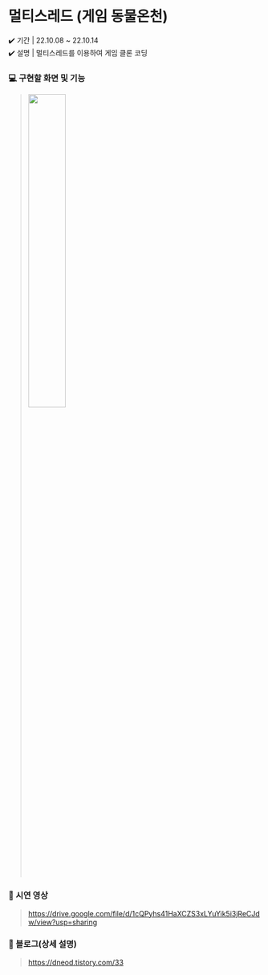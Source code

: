 # 멀티스레드 (게임 동물온천)
✔️ 기간 | 22.10.08 ~ 22.10.14  
✔️ 설명 | 멀티스레드를 이용하여 게임 클론 코딩

### 💻 구현할 화면 및 기능
> <img width="40%" src="https://github.com/yujeong-kwon/RisingCamp/assets/94073724/aa069889-f946-40c4-bda4-4330c3a015eb
"/>

### 📱 시연 영상
> https://drive.google.com/file/d/1cQPyhs41HaXCZS3xLYuYik5i3jReCJdw/view?usp=sharing 

### 🔗 블로그(상세 설명)
> https://dneod.tistory.com/33
